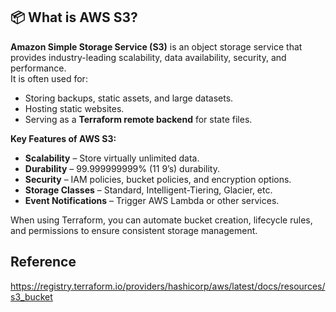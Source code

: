 ## 📦 What is AWS S3?

**Amazon Simple Storage Service (S3)** is an object storage service that provides industry-leading scalability, data availability, security, and performance.  
It is often used for:
- Storing backups, static assets, and large datasets.
- Hosting static websites.
- Serving as a **Terraform remote backend** for state files.

**Key Features of AWS S3:**
- **Scalability** – Store virtually unlimited data.
- **Durability** – 99.999999999% (11 9’s) durability.
- **Security** – IAM policies, bucket policies, and encryption options.
- **Storage Classes** – Standard, Intelligent-Tiering, Glacier, etc.
- **Event Notifications** – Trigger AWS Lambda or other services.

When using Terraform, you can automate bucket creation, lifecycle rules, and permissions to ensure consistent storage management.

## Reference
https://registry.terraform.io/providers/hashicorp/aws/latest/docs/resources/s3_bucket
